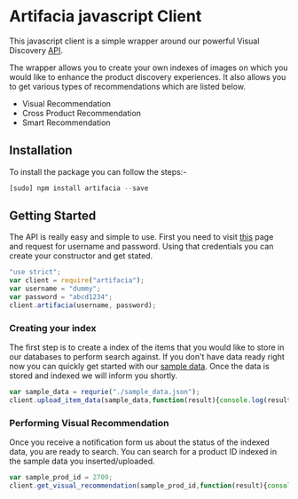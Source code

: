# Artifacia javascript Client

This javascript client is a simple wrapper around our powerful Visual Discovery [API](http://docs.artifacia.com/).

The wrapper allows you to create your own indexes of images on which you would like to enhance the product discovery experiences. It also allows you to get various types of recommendations which are listed below.

* Visual Recommendation
* Cross Product Recommendation
* Smart Recommendation

## Installation

To install the package you can follow the steps:-

```javascript
[sudo] npm install artifacia --save
```

## Getting Started

The API is really easy and simple to use. First you need to visit [this](http://www.artifacia.com/contact/) page and request for username and password. Using that credentials you can create your constructor and get stated.

```javascript
"use strict";
var client = require("artifacia");
var username = "dummy";
var password = "abcd1234";
client.artifacia(username, password);
```

### Creating your index
The first step is to create a index of the items that you would like to store in our databases to perform search against. If you don't have data ready right now you can quickly get started with our [sample data](https://github.com/artifacia/artifacia-client-js/blob/master/sample_data.json). Once the data is stored and indexed we will inform you shortly.

```javascript
var sample_data = requrie("./sample_data.json");
client.upload_item_data(sample_data,function(result){console.log(result)});
```

### Performing Visual Recommendation
Once you receive a notification form us about the status of the indexed data, you are ready to search.
You can search for a product ID indexed in the sample data you inserted/uploaded.

```javascript
var sample_prod_id = 2709;
client.get_visual_recommendation(sample_prod_id,function(result){console.log(result)});
```
